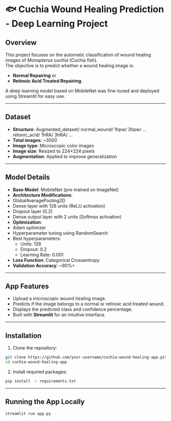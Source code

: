 # 🐟 Cuchia Wound Healing Prediction - Deep Learning Project

## Overview
This project focuses on the automatic classification of wound healing images of *Monopterus cuchia* (Cuchia fish).  
The objective is to predict whether a wound healing image is:
- **Normal Repairing** or
- **Retinoic Acid Treated Repairing**.

A deep learning model based on MobileNet was fine-tuned and deployed using Streamlit for easy use.

---

## Dataset
- **Structure**: Augmented_dataset/ normal_wound/ 1hpw/ 3hpw/ ... retonic_acid/ 1hRA/ 3hRA/ ...
- **Total images**: ~3000
- **Image type**: Microscopic color images
- **Image size**: Resized to 224×224 pixels
- **Augmentation**: Applied to improve generalization

---

## Model Details
- **Base Model**: MobileNet (pre-trained on ImageNet)
- **Architecture Modifications**:
- GlobalAveragePooling2D
- Dense layer with 128 units (ReLU activation)
- Dropout layer (0.2)
- Dense output layer with 2 units (Softmax activation)
- **Optimization**:
- Adam optimizer
- Hyperparameter tuning using RandomSearch
- Best hyperparameters:
  - Units: 128
  - Dropout: 0.2
  - Learning Rate: 0.001
- **Loss Function**: Categorical Crossentropy
- **Validation Accuracy**: ~90%+

---

## App Features
- Upload a microscopic wound healing image.
- Predicts if the image belongs to a normal or retinoic acid treated wound.
- Displays the predicted class and confidence percentage.
- Built with **Streamlit** for an intuitive interface.

---

## Installation

1. Clone the repository:
  ```bash
  git clone https://github.com/your-username/cuchia-wound-healing-app.git
  cd cuchia-wound-healing-app
  ```

2. Install required packages:
  ```bash
  pip install -r requirements.txt
  ```

---

## Running the App Locally

```bash
streamlit run app.py
